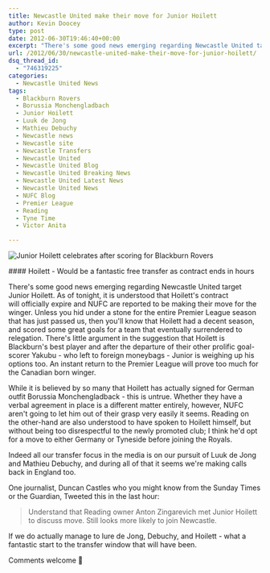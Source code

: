 ```yaml
---
title: Newcastle United make their move for Junior Hoilett
author: Kevin Doocey
type: post
date: 2012-06-30T19:46:40+00:00
excerpt: "There's some good news emerging regarding Newcastle United target Junior Hoilett. As of tonight, it is understood that Hoilett's contract will officially expire and NUFC are reported.."
url: /2012/06/30/newcastle-united-make-their-move-for-junior-hoilett/
dsq_thread_id:
  - "746319225"
categories:
  - Newcastle United News
tags:
  - Blackburn Rovers
  - Borussia Monchengladbach
  - Junior Hoilett
  - Luuk de Jong
  - Mathieu Debuchy
  - Newcastle news
  - Newcastle site
  - Newcastle Transfers
  - Newcastle United
  - Newcastle United Blog
  - Newcastle United Breaking News
  - Newcastle United Latest News
  - Newcastle United News
  - NUFC Blog
  - Premier League
  - Reading
  - Tyne Time
  - Victor Anita

---
```

![Junior Hoilett celebrates after scoring for Blackburn Rovers](http://www.tynetime.com/wp-content/uploads/2012/06/Junior-Hoilett-Newcastle-United.jpg "Junior Hoilett")

#### Hoilett - Would be a fantastic free transfer as contract ends in hours

There's some good news emerging regarding Newcastle United target Junior Hoilett. As of tonight, it is understood that Hoilett's contract will officially expire and NUFC are reported to be making their move for the winger. Unless you hid under a stone for the entire Premier League season that has just passed us, then you'll know that Hoilett had a decent season, and scored some great goals for a team that eventually surrendered to relegation. There's little argument in the suggestion that Hoilett is Blackburn's best player and after the departure of their other  prolific goal-scorer Yakubu - who left to foreign moneybags - Junior is weighing up his options too. An instant return to the Premier League will prove too much for the Canadian born winger.

While it is believed by so many that Hoilett has actually signed for German outfit Borussia Monchengladback - this is untrue. Whether they have a verbal agreement in place is a different matter entirely, however, NUFC aren't going to let him out of their grasp very easily it seems. Reading on the other-hand are also understood to have spoken to Hoilett himself, but without being too disrespectful to the newly promoted club; I think he'd opt for a move to either Germany or Tyneside before joining the Royals.

Indeed all our transfer focus in the media is on our pursuit of Luuk de Jong and Mathieu Debuchy, and during all of that it seems we're making calls back in England too.

One journalist, Duncan Castles who you might know from the Sunday Times or the Guardian, Tweeted this in the last hour:

> Understand that Reading owner Anton Zingarevich met Junior Hoilett to discuss move. Still looks more likely to join Newcastle.

If we do actually manage to lure de Jong, Debuchy, and Hoilett - what a fantastic start to the transfer window that will have been.

Comments welcome 🙂
